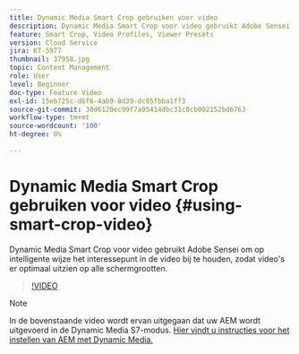 ```yaml
---
title: Dynamic Media Smart Crop gebruiken voor video
description: Dynamic Media Smart Crop voor video gebruikt Adobe Sensei om op intelligente wijze het interessepunt in de video bij te houden, zodat video's er optimaal uitzien op alle schermgrootten.
feature: Smart Crop, Video Profiles, Viewer Presets
version: Cloud Service
jira: KT-5977
thumbnail: 37958.jpg
topic: Content Management
role: User
level: Beginner
doc-type: Feature Video
exl-id: 15eb725c-d6f6-4ab9-8d39-dc05fbba1ff3
source-git-commit: 30d6120ec99f7a95414dbc31c0cb002152bd6763
workflow-type: tm+mt
source-wordcount: '100'
ht-degree: 0%

---
```


# Dynamic Media Smart Crop gebruiken voor video {#using-smart-crop-video}

Dynamic Media Smart Crop voor video gebruikt Adobe Sensei om op intelligente wijze het interessepunt in de video bij te houden, zodat video&#39;s er optimaal uitzien op alle schermgrootten.

>[!VIDEO](https://video.tv.adobe.com/v/37958?quality=12&learn=on)

>[!NOTE]
>
>In de bovenstaande video wordt ervan uitgegaan dat uw AEM wordt uitgevoerd in de Dynamic Media S7-modus. [Hier vindt u instructies voor het instellen van AEM met Dynamic Media.](https://experienceleague.adobe.com/docs/experience-manager-cloud-service/assets/dynamicmedia/config-dm.html)
